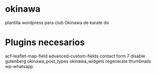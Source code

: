 # okinawa
plantilla wordpress para club Okinawa de karate do

# Plugins necesarios
acf-leaflet-map-field
advanced-custom-fields
contact form 7
disable gutenberg
okinawa_post_types
okinawa_widgets
regenerate thumbnails
wp-whatsapp
